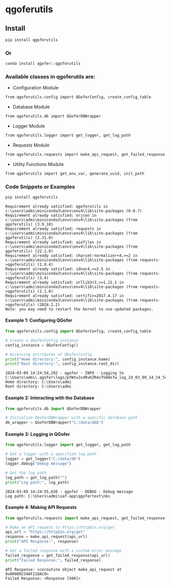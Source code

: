 # qgoferutils


<!-- WARNING: THIS FILE WAS AUTOGENERATED! DO NOT EDIT! -->

## Install

``` sh
pip install qgoferutils
```

### Or

``` sh
conda install qgofer::qgoferutils
```

### Available classes in qgoferutils are:

- Configuration Module

``` sh
from qgoferutils.config import QGoferConfig, create_config_table
```

- Database Module

``` sh
from qgoferutils.db import QGoferDBWrapper
```

- Logger Module

``` sh
from qgoferutils.logger import get_logger, get_log_path
```

- Requests Module

``` sh
from qgoferutils.requests import make_api_request, get_failed_response
```

- Utility Functions Module

``` sh
from qgoferutils import get_env_var, generate_uuid, init_path
```

### Code Snippets or Examples

``` python
pip install qgoferutils
```

    Requirement already satisfied: qgoferutils in c:\users\admi\miniconda3\envs\env4\lib\site-packages (0.0.7)
    Requirement already satisfied: orjson in c:\users\admi\miniconda3\envs\env4\lib\site-packages (from qgoferutils) (3.9.10)
    Requirement already satisfied: requests in c:\users\admi\miniconda3\envs\env4\lib\site-packages (from qgoferutils) (2.31.0)
    Requirement already satisfied: aiofiles in c:\users\admi\miniconda3\envs\env4\lib\site-packages (from qgoferutils) (22.1.0)
    Requirement already satisfied: charset-normalizer<4,>=2 in c:\users\admi\miniconda3\envs\env4\lib\site-packages (from requests->qgoferutils) (2.0.4)
    Requirement already satisfied: idna<4,>=2.5 in c:\users\admi\miniconda3\envs\env4\lib\site-packages (from requests->qgoferutils) (3.4)
    Requirement already satisfied: urllib3<3,>=1.21.1 in c:\users\admi\miniconda3\envs\env4\lib\site-packages (from requests->qgoferutils) (2.1.0)
    Requirement already satisfied: certifi>=2017.4.17 in c:\users\admi\miniconda3\envs\env4\lib\site-packages (from requests->qgoferutils) (2024.2.2)
    Note: you may need to restart the kernel to use updated packages.

#### Example 1: Configuring QGofer

``` python
from qgoferutils.config import QGoferConfig, create_config_table

# Create a QGoferConfig instance
config_instance = QGoferConfig()

# Accessing attributes of QGoferConfig
print("Home directory:", config_instance.home)
print("Root directory:", config_instance.root_dir)
```

    2024-03-09 14:24:54,292 - qgofer - INFO - Logging to C:\Users\admi\.qgofer\logs/pYWtuJxdRvKZR4sTG6WsTw_log_24_03_09_14_24_54.log
    Home directory: C:\Users\admi
    Root directory: C:\Users\admi

#### Example 2: Interacting with the Database

``` python
from qgoferutils.db import QGoferDBWrapper

# Initialize QGoferDBWrapper with a specific database path
db_wrapper = QGoferDBWrapper("C:/data/dbb")
```

#### Example 3: Logging in QGofer

``` python
from qgoferutils.logger import get_logger, get_log_path

# Get a logger with a specified log path
logger = get_logger("C:/data/db")
logger.debug("Debug message")

# Get the log path
log_path = get_log_path("")
print("Log path:", log_path)
```

    2024-03-09 14:24:55,636 - qgofer - DEBUG - Debug message
    Log path: C:\Users\admi\saf-app\qgofertext\nbs

#### Example 4: Making API Requests

``` python
from qgoferutils.requests import make_api_request, get_failed_response

# Make an API request to https://httpbin.org/get
api_url = "https://httpbin.org/get"
response = make_api_request(api_url)
print("API Response:", response)

# Get a failed response with a custom error message
failed_response = get_failed_response(api_url)
print("Failed Response:", failed_response)
```

    API Response: <coroutine object make_api_request at 0x00000234AF218AC0>
    Failed Response: <Response [500]>
